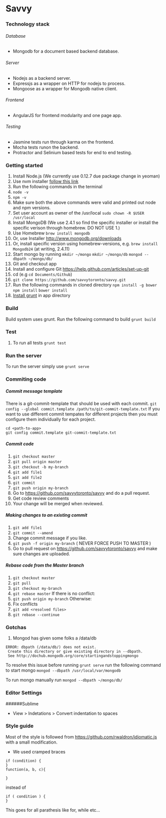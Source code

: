 Savvy
===========

### Technology stack
###### Database
* Mongodb for a document based backend database.

###### Server
* Nodejs as a backend server.
* Expressjs as a wrapper on HTTP for nodejs to process.
* Mongoose as a wrapper for Mongodb native client.

###### Frontend
* AngularJS for frontend modularity and one page app.

###### Testing
* Jasmine tests run through karma on the frontend.
* Mocha tests runon the backend.
* Protractor and Selinium based tests for end to end testing.

### Getting started
1. Install Node.js (We currently use 0.12.7 due package change in yeoman)
  1. Use nvm installer [follow this link](https://www.digitalocean.com/community/tutorials/how-to-install-node-js-with-nvm-node-version-manager-on-a-vps) 
2. Run the following commands in the terminal
  1. ```node -v```
  2. ```npm -v```
  3. Make sure both the above commands were valid and printed out node and npm versions.
3. Set user account as owner of the /usr/local
  ```sudo chown -R $USER /usr/local```
4. Install MongoDB (We use 2.4.1 so find the specific installer or install the specific verison through homebrew. DO NOT USE 1.)
  1. Use Homebrew ```brew install mongodb```
  2. Or, use Installer http://www.mongodb.org/downloads
  3. Or, install specific version using homebrew-versions, e.g. ```brew install Mongodb24``` (at writing, 2.4.11)
  4. Start mongo by running ```mkdir ~/mongo``` ```mkdir ~/mongo/db``` ```mongod --dbpath ~/mongo/db/```
5. Git and checkout app
  1. Install and configure Git https://help.github.com/articles/set-up-git
  2. cd <Github-directory> (e.g ```cd Documents/Github```)
  3. ```git clone https://github.com/savvytoronto/savvy.git```
6. Run the following commands in cloned directory 
```npm install -g bower``` 
```npm install```
```bower install```
7. [Install grunt](http://gruntjs.com/getting-started) in app directory 

### Build
Build system uses grunt. Run the following command to build
```grunt build```

### Test
1. To run all tests
  ```grunt test```

### Run the server
To run the server simply use
```grunt serve```

### Commiting code

##### Commit message template
There is a git-commit-template  that should be used with each commit.
```git config --global commit.template /path/to/git-commit-template.txt```
If you want to use different commit tempates for different projects then you must configure them individually for each project.
```
cd <path-to-app>
git config commit.template git-commit-template.txt
```
##### Commit code
1. ```git checkout master```
2. ```git pull origin master```
3. ```git checkout -b my-branch```
4. ```git add file1```
5. ```git add file2```
6. ```git commit ```
7. ```git push origin my-branch```
8. Go to https://github.com/savvytoronto/savvy and do a pull request.
9. Get code review comments
10. Your change will be merged when reviewed.

##### Making changes to an existing commit
1. ```git add file1```
2. ```git commit --amend```
3. Change commit message if you like.
4. ```git push -f origin my-branch``` 
( NEVER FORCE PUSH TO MASTER )
5. Go to pull request on https://github.com/savvytoronto/savvy and make sure changes are uploaded.

##### Rebase code from the Master branch
1. ```git checkout master```
2. ```git pull```
3. ```git checkout my-branch```
4. ```git rebase master```
If there is no conflict:
5. ```git push origin my-branch```
Otherwise:
5. Fix conflicts
6. ```git add <resolved files>```
7. ```git rebase --continue```

### Gotchas
1. Mongod has given some folks a /data/db
  ```
  ERROR: dbpath (/data/db/) does not exist.
   Create this directory or give existing directory in --dbpath.
   See http://dochub.mongodb.org/core/startingandstoppingmongo
  ```
  To resolve this issue before running ```grunt serve``` run the following command to start mongo
  ```mongod --dbpath /usr/local/var/mongodb```

To run mongo manually run
``` mongod --dbpath ~/mongo/db/ ```

### Editor Settings
######Sublime
* View > Indetations > Convert indentation to spaces

### Style guide

Most of the style is followed from https://github.com/rwaldron/idiomatic.js with a small modification.

* We used cramped braces

```
if (condition) {
}
function(a, b, c){
  
}
```
instead of
```
if ( condition ) {
}
```

This goes for all parathesis like for, while etc...

